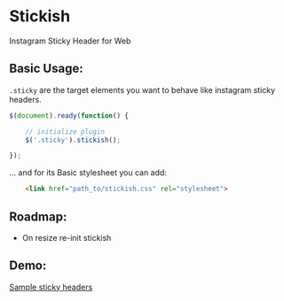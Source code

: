 Stickish
========

Instagram Sticky Header for Web

## Basic Usage:

`.sticky` are the target elements you want to behave like instagram sticky headers.

```javascript
$(document).ready(function() {

    // initialize plugin
    $('.sticky').stickish();

});
```

... and for its Basic stylesheet you can add:

```html
    <link href="path_to/stickish.css" rel="stylesheet">
```

## Roadmap:

- On resize re-init stickish

## Demo:

<a href="http://mugetsu.github.io/stickish/" target="_blank">Sample sticky headers</a>
